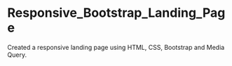 # Responsive_Bootstrap_Landing_Page
Created a responsive landing page using HTML, CSS, Bootstrap and Media Query.
